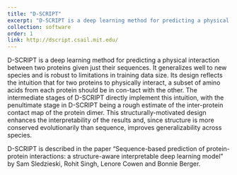 ```yaml
---
title: "D-SCRIPT"
excerpt: "D-SCRIPT is a deep learning method for predicting a physical interaction between two proteins given just their sequences."
collection: software
order: 1
link: http://dscript.csail.mit.edu/
---
```


D-SCRIPT is a deep learning method for predicting a physical interaction between two proteins given just their sequences. It generalizes well to new species and is robust to limitations in training data size. Its design reflects the intuition that for two proteins to physically interact, a subset of amino acids from each protein should be in con-tact with the other. The intermediate stages of D-SCRIPT directly implement this intuition, with the penultimate stage in D-SCRIPT being a rough estimate of the inter-protein contact map of the protein dimer. This structurally-motivated design enhances the interpretability of the results and, since structure is more conserved evolutionarily than sequence, improves generalizability across species.

D-SCRIPT is described in the paper “Sequence-based prediction of protein-protein interactions: a structure-aware interpretable deep learning model” by Sam Sledzieski, Rohit Singh, Lenore Cowen and Bonnie Berger.